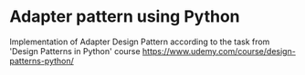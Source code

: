 # Adapter pattern using Python
Implementation of Adapter Design Pattern according to the task from 'Design Patterns in Python' course
https://www.udemy.com/course/design-patterns-python/
